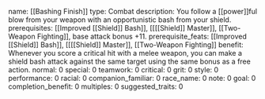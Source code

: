 name: [[Bashing Finish]]
type: Combat
description: You follow a [[power]]ful blow from your weapon with an opportunistic bash from your shield.
prerequisites: [[Improved [[Shield]] Bash]], [[[[Shield]] Master]], [[Two-Weapon Fighting]], base attack bonus +11.
prerequisite_feats: [[Improved [[Shield]] Bash]], [[[[Shield]] Master]], [[Two-Weapon Fighting]]
benefit: Whenever you score a critical hit with a melee weapon, you can make a shield bash attack against the same target using the same bonus as a free action.
normal: 0
special: 0
teamwork: 0
critical: 0
grit: 0
style: 0
performance: 0
racial: 0
companion_familiar: 0
race_name: 0
note: 0
goal: 0
completion_benefit: 0
multiples: 0
suggested_traits: 0
